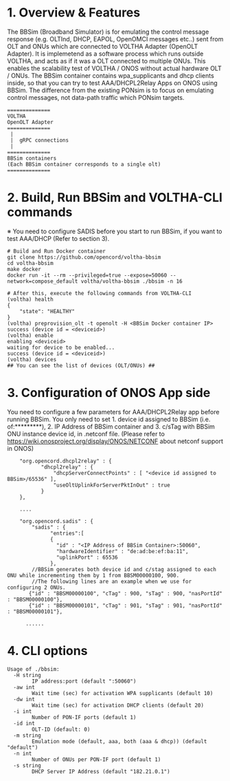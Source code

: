 # 1. Overview & Features

The BBSim (Broadband Simulator) is for emulating the control message response (e.g. OLTInd, DHCP, EAPOL, OpenOMCI messages etc..) sent from OLT and ONUs which are connected to VOLTHA Adapter (OpenOLT Adapter).
It is implemetend as a software process which runs outside VOLTHA, and acts as if it was a OLT connected to multiple ONUs.
This enables the scalability test of VOLTHA / ONOS without actual hardware OLT / ONUs.
The BBSim container contains wpa_supplicants and dhcp clients inside, so that you can try to test AAA/DHCPL2Relay Apps on ONOS using BBSim.
The difference from the existing PONsim is to focus on emulating control messages, not data-path traffic which PONsim targets.

```
==============
VOLTHA
OpenOLT Adapter
==============
 |
 |  gRPC connections
 |
==============
BBSim containers
(Each BBSim container corresponds to a single olt)
==============
```

# 2. Build, Run BBSim and VOLTHA-CLI commands
※ You need to configure SADIS before you start to run BBSim, if you want to test AAA/DHCP (Refer to section 3).
```
# Build and Run Docker container
git clone https://github.com/opencord/voltha-bbsim
cd voltha-bbsim
make docker
docker run -it --rm --privileged=true --expose=50060 --network=compose_default voltha/voltha-bbsim ./bbsim -n 16

# After this, execute the following commands from VOLTHA-CLI
(voltha) health
{
    "state": "HEALTHY"
}
(voltha) preprovision_olt -t openolt -H <BBSim Docker container IP>
success (device id = <deviceid>)
(voltha) enable
enabling <deviceid>
waiting for device to be enabled...
success (device id = <deviceid>)
(voltha) devices
## You can see the list of devices (OLT/ONUs) ##
```

# 3. Configuration of ONOS App side
You need to configure a few parameters for AAA/DHCPL2Relay app before running BBSim.
You only need to set 1. device id assigned to BBSim (i.e. of:*********), 2. IP Address of BBSim container and 3. c/sTag with BBSim ONU instance device id, in .netconf file.
(Please refer to https://wiki.onosproject.org/display/ONOS/NETCONF about netconf support in ONOS)
```
    "org.opencord.dhcpl2relay" : {
           "dhcpl2relay" : {
               "dhcpServerConnectPoints" : [ "<device id assigned to BBSim>/65536" ],
               "useOltUplinkForServerPktInOut" : true
           }
    },

    ....
    
    "org.opencord.sadis" : {
        "sadis" : {
              "entries":[
              {
                "id" : "<IP Address of BBSim Container>:50060",
                "hardwareIdentifier" : "de:ad:be:ef:ba:11",
                "uplinkPort" : 65536
              },
        //BBSim generates both device id and c/stag assigned to each ONU while incrementing them by 1 from BBSM00000100, 900.
        //The following lines are an example when we use for configuring 2 ONUs.
       {"id" : "BBSM00000100", "cTag" : 900, "sTag" : 900, "nasPortId" : "BBSM00000100"},
       {"id" : "BBSM00000101", "cTag" : 901, "sTag" : 901, "nasPortId" : "BBSM00000101"},

      ......
```


# 4. CLI options
```
Usage of ./bbsim:
  -H string
    	IP address:port (default ":50060")
  -aw int
    	Wait time (sec) for activation WPA supplicants (default 10)
  -dw int
    	Wait time (sec) for activation DHCP clients (default 20)
  -i int
    	Number of PON-IF ports (default 1)
  -id int
    	OLT-ID (default: 0)
  -m string
    	Emulation mode (default, aaa, both (aaa & dhcp)) (default "default")
  -n int
    	Number of ONUs per PON-IF port (default 1)
  -s string
    	DHCP Server IP Address (default "182.21.0.1")
```
